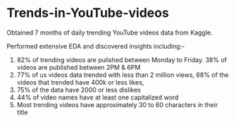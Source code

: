 # Trends-in-YouTube-videos

Obtained 7 months of daily trending YouTube videos data from Kaggle.

Performed extensive EDA and discovered insights including:-
1) 82% of trending videos are pulished between Monday to Friday. 38% of videos are published between 2PM & 6PM
2) 77% of us videos data trended with less than 2 million views, 68% of the videos that trended have 400k or less likes,
3) 75% of the data have 2000 or less dislikes
4) 44% of video names have at least one capitalized word
5) Most trending videos have approximately 30 to 60 characters in their title
